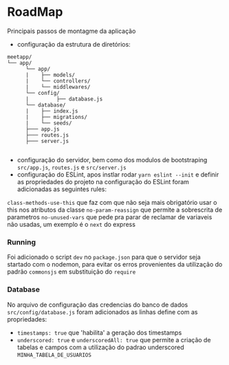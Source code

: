 # RoadMap
Principais passos de montagme da aplicação
- configuração da estrutura de diretórios:

```text
meetapp/
└── app/
      └── app/
      |    ├── models/
      |    └── controllers/
      |    └── middlewares/
      └── config/
      |         ├── database.js
      └── database/
      |    ├── index.js
      |    ├── migrations/
      |    └── seeds/
      ├─── app.js
      ├─── routes.js
      ├─── server.js


```

- configuração do servidor, bem como dos modulos de bootstraping `src/app.js`, `routes.js` e `src/server.js`
- configuração do ESLint, apos instlar rodar `yarn eslint --init` e definir as propriedades do projeto
na configuração do ESLint foram adicionadas as seguintes rules:

`class-methods-use-this` que faz com que não seja mais obrigatório usar o this nos atributos da classe
`no-param-reassign` que permite a sobrescrita de parametros
`no-unused-vars` que pede pra parar de reclamar de variaveis não usadas, um exemplo é o `next` do express

### Running
Foi adicionado o script `dev` no `package.json`  para que o servidor seja startado com o nodemon, para evitar os erros provenientes da utilização do padrão `commonsjs` em substituição do `require`

### Database
No arquivo de configuração das credencias do banco de dados `src/config/database.js` foram adicionados as linhas define com as propriedades:
- `timestamps: true` que 'habilita' a geração dos timestamps
- `underscored: true` e `underscoredAll: true` que permite a criação de tabelas e campos com a utilização do padrao underscored `MINHA_TABELA_DE_USUARIOS`
